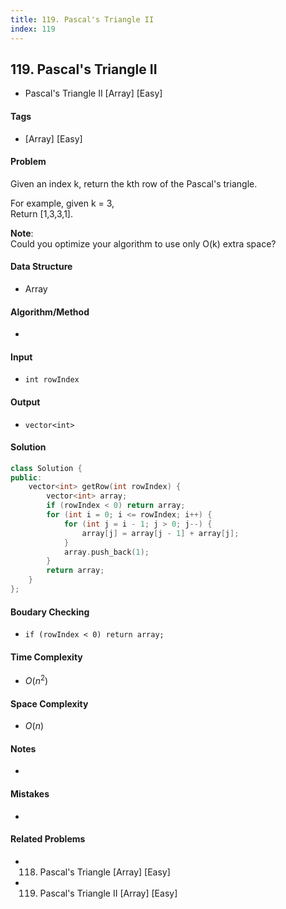 ```yaml
---
title: 119. Pascal's Triangle II
index: 119
---
```


## 119. Pascal's Triangle II
- Pascal's Triangle II [Array] [Easy]

#### Tags
- [Array] [Easy]

#### Problem
Given an index k, return the kth row of the Pascal's triangle.

For example, given k = 3,  
Return [1,3,3,1].

**Note**:  
Could you optimize your algorithm to use only O(k) extra space?

#### Data Structure
- Array

#### Algorithm/Method
- 

#### Input
- `int rowIndex`

#### Output
- `vector<int>`

#### Solution
``` C++
class Solution {
public:
    vector<int> getRow(int rowIndex) {
        vector<int> array;
        if (rowIndex < 0) return array;
        for (int i = 0; i <= rowIndex; i++) {
            for (int j = i - 1; j > 0; j--) {
                array[j] = array[j - 1] + array[j];
            }
            array.push_back(1);
        }
        return array;
    }
};
```

#### Boudary Checking
- `if (rowIndex < 0) return array;`

#### Time Complexity
- $O(n^2)$

#### Space Complexity
- $O(n)$

#### Notes
- 

#### Mistakes
- 

#### Related Problems
- 118. Pascal's Triangle [Array] [Easy]
- 119. Pascal's Triangle II [Array] [Easy]
